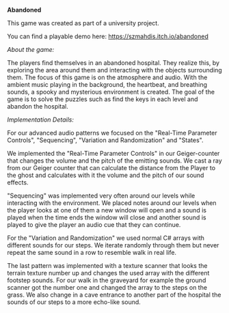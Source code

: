 **Abandoned**

This game was created as part of a university project. 

You can find a playable demo here: https://szmahdis.itch.io/abandoned

_About the game:_

The players find themselves in an abandoned hospital. They realize this, by exploring the area around them and interacting with the objects surrounding them. The focus of this game is on the atmosphere and audio. With the ambient music playing in the background, the heartbeat, and breathing sounds, a spooky and mysterious environment is created. The goal of the game is to solve the puzzles such as find the keys in each level and abandon the hospital.

_Implementation Details:_

For our advanced audio patterns we focused on the "Real-Time Parameter Controls", "Sequencing", "Variation and Randomization" and "States". 

We implemented the "Real-Time Parameter Controls" in our Geiger-counter that changes the volume and the pitch of the emitting sounds. We cast a ray from our Geiger counter that can calculate the distance from the Player to the ghost and calculates with it the volume and the pitch of our sound effects. 

"Sequencing" was implemented very often around our levels while interacting with the environment. We placed notes around our levels when the player looks at one of them a new window will open and a sound is played when the time ends the window will close and another sound is played to give the player an audio cue that they can continue.

For the "Variation and Randomization" we used normal C# arrays with different sounds for our steps. We iterate randomly through them but never repeat the same sound in a row to resemble walk in real life. 

The last pattern was implemented with a texture scanner that looks the terrain texture number up and changes the used array with the different footstep sounds. For our walk in the graveyard for example the ground scanner got the number one and changed the array to the steps on the grass. We also change in a cave entrance to another part of the hospital the sounds of our steps to a more echo-like sound.

